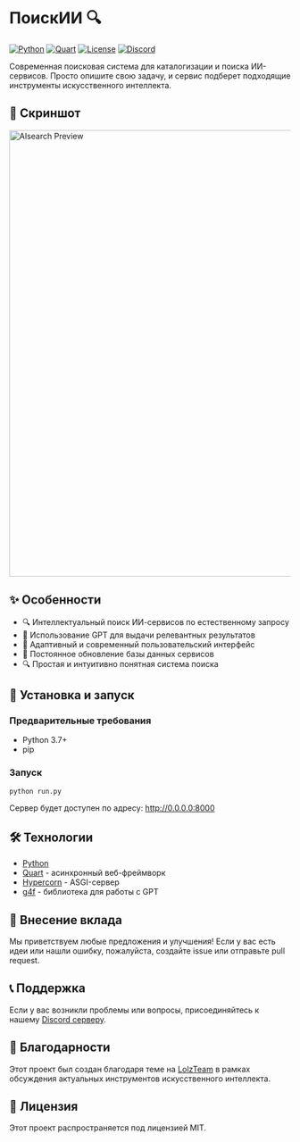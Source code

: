 # ПоискИИ 🔍

[![Python](https://img.shields.io/badge/Python-3.7+-blue.svg)](https://www.python.org/downloads/)
[![Quart](https://img.shields.io/badge/Quart-0.19+-purple.svg)](https://pgjones.gitlab.io/quart/)
[![License](https://img.shields.io/badge/License-MIT-green.svg)](LICENSE)
[![Discord](https://img.shields.io/badge/Discord-Join%20Server-7289DA.svg)](https://discord.gg/FtvCbrc7ZU)

Современная поисковая система для каталогизации и поиска ИИ-сервисов. Просто опишите свою задачу, и сервис подберет подходящие инструменты искусственного интеллекта.

## 📸 Скриншот

<img src="https://i.ibb.co/vvYQTgyy/image.png" alt="AIsearch Preview" width="800">

## ✨ Особенности

- 🔍 Интеллектуальный поиск ИИ-сервисов по естественному запросу
- 🧠 Использование GPT для выдачи релевантных результатов
- 📱 Адаптивный и современный пользовательский интерфейс
- 🔄 Постоянное обновление базы данных сервисов
- 🔍 Простая и интуитивно понятная система поиска

## 🚀 Установка и запуск

### Предварительные требования

- Python 3.7+
- pip

### Запуск

```bash
python run.py
```

Сервер будет доступен по адресу: http://0.0.0.0:8000

## 🛠️ Технологии

- [Python](https://www.python.org/)
- [Quart](https://pgjones.gitlab.io/quart/) - асинхронный веб-фреймворк
- [Hypercorn](https://pgjones.gitlab.io/hypercorn/) - ASGI-сервер
- [g4f](https://github.com/xtekky/gpt4free) - библиотека для работы с GPT

## 🤝 Внесение вклада

Мы приветствуем любые предложения и улучшения! Если у вас есть идеи или нашли ошибку, пожалуйста, создайте issue или отправьте pull request.

## 📞 Поддержка

Если у вас возникли проблемы или вопросы, присоединяйтесь к нашему [Discord серверу](https://discord.gg/FtvCbrc7ZU).

## 🙏 Благодарности

Этот проект был создан благодаря теме на [LolzTeam](https://lolz.live/threads/7807080/) в рамках обсуждения актуальных инструментов искусственного интеллекта.

## 📜 Лицензия

Этот проект распространяется под лицензией MIT.
